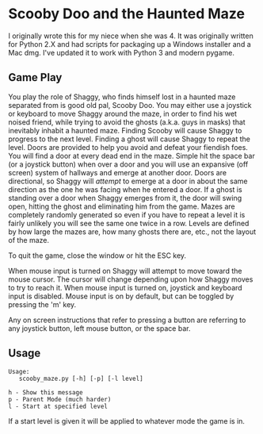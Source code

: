 Scooby Doo and the Haunted Maze
=======================================================================

I originally wrote this for my niece when she was 4.  It was originally
written for Python 2.X and had scripts for packaging up a Windows
installer and a Mac dmg.  I've updated it to work with Python 3 and 
modern pygame.

## Game Play ##
You play the role of Shaggy, who finds himself lost in a haunted maze 
separated from is good old pal, Scooby Doo.  You may either use a 
joystick or keyboard to move Shaggy around the maze, in order to find 
his wet noised friend, while trying to avoid the ghosts (a.k.a. guys in 
masks) that inevitably inhabit a haunted maze.  Finding Scooby will 
cause Shaggy to progress to the next level.  Finding a ghost will cause 
Shaggy to repeat the level.  Doors are provided to help you avoid and 
defeat your fiendish foes.  You will find a door at every dead end in 
the maze.  Simple hit the space bar (or a joystick button) when over a 
door and you will use an expansive (off screen) system of hallways and 
emerge at another door.  Doors are directional, so Shaggy will 
_attempt_ to emerge at a door in about the same direction as the one he 
was facing when he entered a door.  If a ghost is standing over a door 
when Shaggy emerges from it, the door will swing open, hitting the 
ghost and eliminating him from the game.  Mazes are completely randomly 
generated so even if you have to repeat a level it is fairly unlikely 
you will see the same one twice in a row.  Levels are defined by how 
large the mazes are, how many ghosts there are, etc., not the layout of 
the maze.

To quit the game, close the window or hit the ESC key.

When mouse input is turned on Shaggy will attempt to move toward the 
mouse cursor.  The cursor will change depending upon how Shaggy moves to 
try to reach it.  When mouse input is turned on, joystick and keyboard 
input is disabled.  Mouse input is on by default, but can be toggled by 
pressing the 'm' key.

Any on screen instructions that refer to pressing a button are 
referring to any joystick button, left mouse button, or the space bar.

## Usage ##
```
Usage:
   scooby_maze.py [-h] [-p] [-l level]

h - Show this message
p - Parent Mode (much harder)
l - Start at specified level
```
If a start level is given it will be applied to whatever mode the game 
is in.
